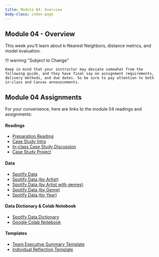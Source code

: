 ```yaml
---
title: Module 04: Overview
body-class: index-page
---
```


## Module 04 - Overview

This week you'll learn about k-Nearest Neighbors, distance metrics, and model evaluation.

!!! warning "Subject to Change"
	
	Keep in mind that your instructor may deviate somewhat from the following guide, and they have final say on assignment requirements, delivery methods, and due dates. So be sure to pay attention to both in-class and Canvas announcements.

## Module 04 Assignments

For your convenience, here are links to the module 04 readings and assignments:

#### Readings

* [Preparation Reading](./reading.html)
* [Case Study Intro](./intro.html)
* [In-class Case Study Discussion](./discussion.html)
* [Case Study Project](./project.html)

#### Data

* [Spotify Data](https://raw.githubusercontent.com/byui-cse/cse450-course/master/data/spotify/data.csv)
* [Spotify Data (by Artist)](https://raw.githubusercontent.com/byui-cse/cse450-course/master/data/spotify/data_by_artist.csv)
* [Spotify Data (by Artist with genres)](https://raw.githubusercontent.com/byui-cse/cse450-course/master/data/spotify/data_by_artist_w_genres.csv)
* [Spotify Data (by Genre)](https://raw.githubusercontent.com/byui-cse/cse450-course/master/data/spotify/data_by_genres.csv)
* [Spotify Data (by Year)](https://raw.githubusercontent.com/byui-cse/cse450-course/master/data/spotify/data_by_year.csv)

#### Data Dictionary & Colab Notebook

* [Spotify Data Dictionary](./spotify-dictionary.txt)
* [Google Colab Notebook](https://colab.research.google.com/github/byui-cse/cse450-course/blob/master/notebooks/Module_04.ipynb)

#### Templates

* [Team Executive Summary Template](./summary.docx)
* [Individual Reflection Template]({{URLROOT}}/course/reflection.docx)